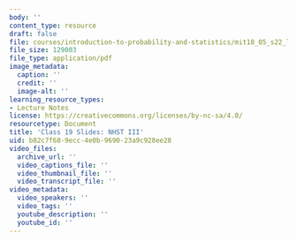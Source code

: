 ```yaml
---
body: ''
content_type: resource
draft: false
file: courses/introduction-to-probability-and-statistics/mit18_05_s22_lec19.pdf
file_size: 129003
file_type: application/pdf
image_metadata:
  caption: ''
  credit: ''
  image-alt: ''
learning_resource_types:
- Lecture Notes
license: https://creativecommons.org/licenses/by-nc-sa/4.0/
resourcetype: Document
title: 'Class 19 Slides: NHST III'
uid: b82c7f68-9ecc-4e0b-9690-23a9c928ee28
video_files:
  archive_url: ''
  video_captions_file: ''
  video_thumbnail_file: ''
  video_transcript_file: ''
video_metadata:
  video_speakers: ''
  video_tags: ''
  youtube_description: ''
  youtube_id: ''
---
```

